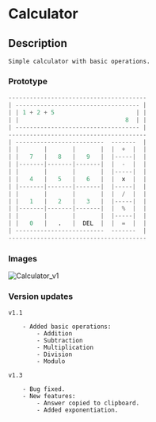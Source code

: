 # Calculator  

## Description  

    Simple calculator with basic operations.

### Prototype

```python
---------------------------------------
| ----------------------------------- |
| | 1 + 2 + 5                       | |
| |                              8  | |
| ----------------------------------- |
---------------------------------------
| -------------------------  -------  |
| |       |       |       |  |  +  |  |
| |   7   |   8   |   9   |  |-----|  |
| |-------|-------|-------|  |  -  |  |
| |       |       |       |  |-----|  |
| |   4   |   5   |   6   |  |  x  |  |
| |-------|-------|-------|  |-----|  |
| |       |       |       |  |  /  |  |
| |   1   |   2   |   3   |  |-----|  |
| |-------|-------|-------|  |  %  |  |
| |       |       |       |  |-----|  |
| |   0   |   .   |  DEL  |  |  =  |  |
| -------------------------  -------  |
---------------------------------------
```  

### Images  

![Calculator_v1](https://cdn.discordapp.com/attachments/688276195564847135/921283777559404584/263050348_977550119511869_7605624554435422008_n.png)

### Version updates  

    v1.1  

        - Added basic operations:
            - Addition
            - Subtraction
            - Multiplication
            - Division
            - Modulo

    v1.3

        - Bug fixed.
        - New features:
            - Answer copied to clipboard.
            - Added exponentiation.
